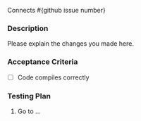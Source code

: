 Connects #{github issue number}

### Description
Please explain the changes you made here.

### Acceptance Criteria 
- [ ] Code compiles correctly

### Testing Plan
1. Go to ...

